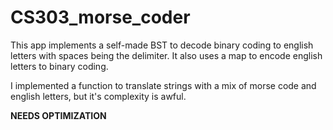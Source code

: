 # CS303_morse_coder
This app implements a self-made BST to decode binary coding to english letters with spaces being the delimiter. 
It also uses a map to encode english letters to binary coding. 

I implemented a function to translate strings with a mix of morse code and english letters, but it's complexity is awful. 

****NEEDS OPTIMIZATION****
